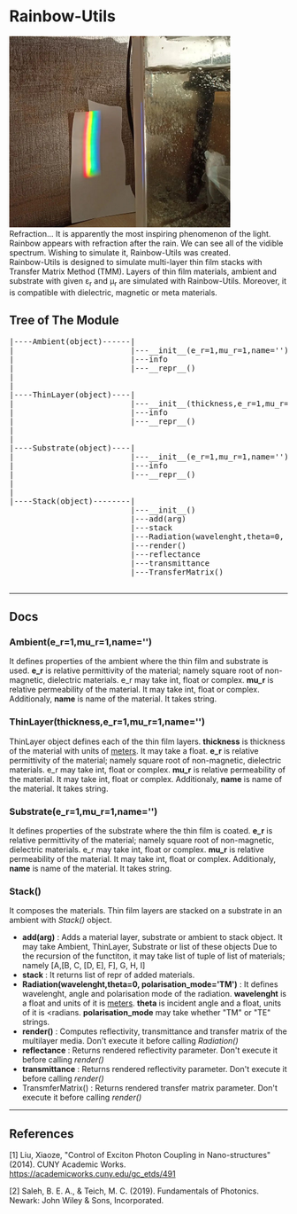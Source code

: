 # Rainbow-Utils
<img src="refraction.png" width="400">
<br>
Refraction... It is apparently the most inspiring phenomenon of the light. Rainbow appears with refraction after the rain. We can see all of the vidible spectrum. Wishing to simulate it, Rainbow-Utils was created. 
<br>
Rainbow-Utils is designed to simulate multi-layer thin film stacks with Transfer Matrix Method (TMM). Layers of thin film materials, ambient and substrate  with given ε<sub>r</sub> and µ<sub>r</sub> are simulated with Rainbow-Utils. Moreover, it is compatible with dielectric, magnetic or meta materials.

## Tree of The Module

<pre>
|----Ambient(object)------|
|                         |---__init__(e_r=1,mu_r=1,name='')
|                         |---info
|                         |---__repr__()
|
|
|----ThinLayer(object)----|
|                         |---__init__(thickness,e_r=1,mu_r=1,name='')
|                         |---info
|                         |---__repr__()
|
|
|----Substrate(object)----|
|                         |---__init__(e_r=1,mu_r=1,name='')
|                         |---info
|                         |---__repr__()
|
|
|----Stack(object)--------|
                          |---__init__()
                          |---add(arg)
                          |---stack
                          |---Radiation(wavelenght,theta=0, polarisation_mode='TM')
                          |---render()
                          |---reflectance
                          |---transmittance
                          |---TransferMatrix()

</pre>
<hr>

## Docs


### Ambient(e_r=1,mu_r=1,name='')
  It defines properties of the ambient where the thin film and substrate is used. **e_r** is relative permittivity of the material; namely square root of non-magnetic, dielectric materials. e_r may take int, float or complex. **mu_r** is relative permeability of the material. It may take int, float or complex. Additionaly, **name** is name of the material. It takes string.

### ThinLayer(thickness,e_r=1,mu_r=1,name='')
  ThinLayer object defines each of the thin film layers. **thickness** is thickness of the material with units of <u>meters</u>. It may take a float. **e_r** is relative permittivity of the material; namely square root of non-magnetic, dielectric materials. e_r may take int, float or complex. **mu_r** is relative permeability of the material. It may take int, float or complex. Additionaly, **name** is name of the material. It takes string.

### Substrate(e_r=1,mu_r=1,name='')
  It defines properties of the substrate where the thin film is coated. **e_r** is relative permittivity of the material; namely square root of non-magnetic, dielectric materials. e_r may take int, float or complex. **mu_r** is relative permeability of the material. It may take int, float or complex. Additionaly, **name** is name of the material. It takes string.

### Stack()
It composes the materials. Thin film layers are stacked on a substrate in an ambient with *Stack()* object.

- **add(arg)** : Adds a material layer, substrate or ambient to stack object. It may take Ambient, ThinLayer, Substrate or list of these objects Due to the recursion of the functiton, it may take list of tuple of list of materials; namely [A,[B, C, [D, E], F], G, H, I] 
- **stack** : It returns list of repr of added materials.
- **Radiation(wavelenght,theta=0, polarisation_mode='TM')** : It defines wavelenght, angle and polarisation mode of the radiation. **wavelenght** is a float and units of it is <u>meters</u>. **theta** is incident angle and a float, units of it is <radians</u>. **polarisation_mode** may take whether "TM" or "TE" strings.
- **render()** : Computes reflectivity, transmittance and transfer matrix of the multilayer media. Don't execute it before calling *Radiation()*
- **reflectance** : Returns rendered reflectivity parameter. Don't execute it before calling *render()*
- **transmittance** : Returns rendered reflectivity parameter. Don't execute it before calling *render()*
- TransmferMatrix() : Returns rendered transfer matrix parameter. Don't execute it before calling *render()*

<hr>

## References
[1] Liu, Xiaoze, "Control of Exciton Photon Coupling in Nano-structures" (2014). CUNY Academic Works.
https://academicworks.cuny.edu/gc_etds/491


[2] Saleh, B. E. A., & Teich, M. C. (2019). Fundamentals of 
Photonics. Newark: John Wiley & Sons, Incorporated.


